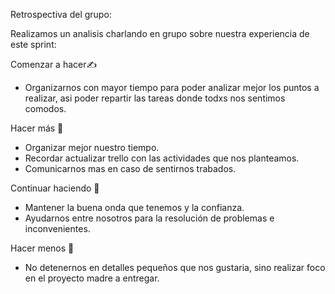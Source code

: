 Retrospectiva del grupo:

Realizamos un analisis charlando en grupo sobre nuestra experiencia de este sprint:

Comenzar a hacer✍️
- Organizarnos con mayor tiempo para poder analizar mejor los puntos a realizar, asi poder repartir las tareas donde todxs nos sentimos comodos. 

Hacer más 🤝
- Organizar mejor nuestro tiempo.
- Recordar actualizar trello con las actividades que nos planteamos.
- Comunicarnos mas en caso de sentirnos trabados.

Continuar haciendo 💪
- Mantener la buena onda que tenemos y la confianza.
- Ayudarnos entre nosotros para la resolución de problemas e inconvenientes.

Hacer menos 👀
- No detenernos en detalles pequeños que nos gustaria, sino realizar foco en el proyecto madre a entregar.

